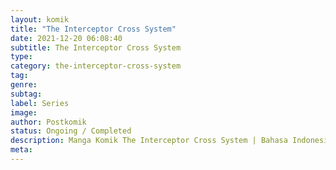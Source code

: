 ```yaml
---
layout: komik
title: "The Interceptor Cross System"
date: 2021-12-20 06:08:40
subtitle: The Interceptor Cross System
type: 
category: the-interceptor-cross-system
tag: 
genre: 
subtag: 
label: Series
image: 
author: Postkomik
status: Ongoing / Completed
description: Manga Komik The Interceptor Cross System | Bahasa Indonesia
meta: 
---
```


